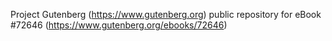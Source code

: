 Project Gutenberg (https://www.gutenberg.org) public repository
for eBook #72646 (https://www.gutenberg.org/ebooks/72646)
